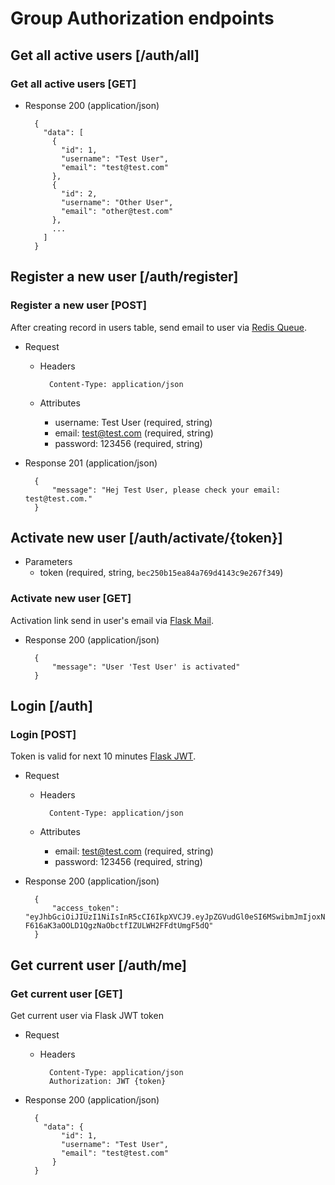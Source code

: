 # Group Authorization endpoints

## Get all active users [/auth/all]
### Get all active users [GET]
+ Response 200 (application/json)

        {
          "data": [
            {
              "id": 1,
              "username": "Test User",
              "email": "test@test.com"
            },
            {
              "id": 2,
              "username": "Other User",
              "email": "other@test.com"
            },
            ...
          ]
        }

## Register a new user [/auth/register]
### Register a new user [POST]
After creating record in users table, send email to user via [Redis Queue](http://python-rq.org/).

+ Request
    + Headers

            Content-Type: application/json

    + Attributes
        + username: Test User (required, string)
        + email: test@test.com (required, string)
        + password: 123456 (required, string)


+ Response 201 (application/json)

        {
            "message": "Hej Test User, please check your email: test@test.com."
        }

## Activate new user [/auth/activate/{token}]
+ Parameters
    + token (required, string, `bec250b15ea84a769d4143c9e267f349`)
### Activate new user [GET]
Activation link send in user's email via [Flask Mail](https://pythonhosted.org/Flask-Mail/).

+ Response 200 (application/json)

        {
            "message": "User 'Test User' is activated"
        }

## Login [/auth]
### Login [POST]
Token is valid for next 10 minutes [Flask JWT](https://pythonhosted.org/Flask-JWT/).

+ Request
    + Headers

            Content-Type: application/json

    + Attributes
        + email: test@test.com (required, string)
        + password: 123456 (required, string)

+ Response 200 (application/json)

        {
            "access_token": "eyJhbGciOiJIUzI1NiIsInR5cCI6IkpXVCJ9.eyJpZGVudGl0eSI6MSwibmJmIjoxNDgzNDYxMjI0LCJpYXQiOjE0ODM0NjEyMjQsImV4cCI6MTQ4MzQ2MTgyNH0.o-F616aK3aOOLD1QgzNaObctfIZULWH2FFdtUmgF5dQ"
        }


## Get current user [/auth/me]
### Get current user [GET]
Get current user via Flask JWT token
+ Request
    + Headers

            Content-Type: application/json
            Authorization: JWT {token} 
+ Response 200 (application/json)

        {
          "data": {
              "id": 1,
              "username": "Test User",
              "email": "test@test.com"
            }
        }
